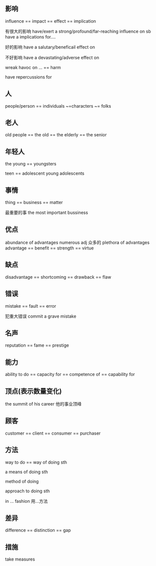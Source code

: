 ## 影响
influence == impact == effect == implication

有很大的影响
have/exert a strong/profound/far-reaching influence on sb
have a implications for....

好的影响
have a salutary/beneficail effect on

不好影响
have a devastating/adverse effect on

wreak havoc on ... == harm

have repercussions for

## 人

people/person == individuals ~=characters ~= folks

## 老人

old people == the old == the elderly == the senior

## 年轻人

the  young == youngsters

teen == adolescent
young adolescents


## 事情

thing == business == matter

最重要的事
the most important bussiness


## 优点

abundance of advantages
numerous	adj 众多的
plethora of advantages
advantage == benefit == strength == virtue

## 缺点

disadvantage == shortcoming == drawback == flaw

## 错误

mistake == fault == error

犯重大错误
commit a grave mistake


## 名声

reputation == fame == prestige



## 能力

ability to do == capacity for == competence of == capability for

## 顶点(表示数量变化)

the summit of his career 他的事业顶峰

## 顾客

customer == client  == consumer == purchaser


## 方法

way to do == way of doing sth

a means of doing sth

method of doing

approach to doing sth

in ... fashion 用...方法

## 差异

difference  == distinction == gap

## 措施

take measures 







